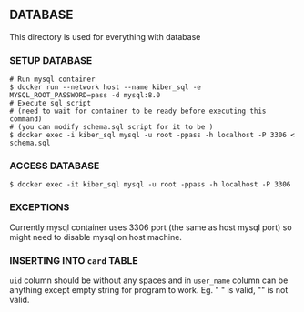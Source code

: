 ## DATABASE

This directory is used for everything with database

### SETUP DATABASE

```
# Run mysql container
$ docker run --network host --name kiber_sql -e MYSQL_ROOT_PASSWORD=pass -d mysql:8.0
# Execute sql script
# (need to wait for container to be ready before executing this command)
# (you can modify schema.sql script for it to be )
$ docker exec -i kiber_sql mysql -u root -ppass -h localhost -P 3306 < schema.sql
```

### ACCESS DATABASE

```
$ docker exec -it kiber_sql mysql -u root -ppass -h localhost -P 3306
```

### EXCEPTIONS

Currently mysql container uses 3306 port (the same as host mysql port) so might need to disable mysql on host machine.

### INSERTING INTO `card` TABLE

`uid` column should be without any spaces and in `user_name` column can be anything except empty string for program to work. Eg. " " is valid, "" is not valid.

